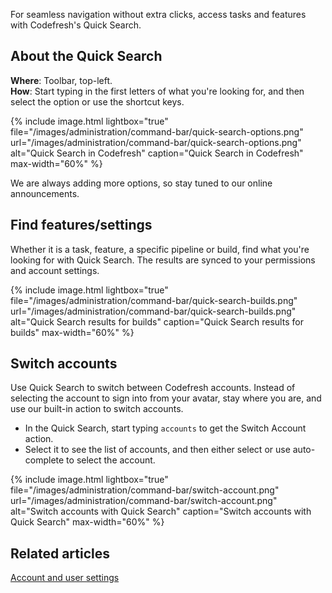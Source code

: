 



For seamless navigation without extra clicks, access tasks and features with Codefresh's Quick Search. 

## About the Quick Search

**Where**: Toolbar, top-left.  
**How**: Start typing in the first letters of what you're looking for, and then select the option or use the shortcut keys.

 {% include 
image.html 
lightbox="true" 
file="/images/administration/command-bar/quick-search-options.png" 
url="/images/administration/command-bar/quick-search-options.png" 
alt="Quick Search in Codefresh" 
caption="Quick Search in Codefresh" 
max-width="60%" 
%}


We are always adding more options, so stay tuned to our online announcements.

## Find features/settings
Whether it is a task, feature, a specific pipeline or build, find what you're looking for with Quick Search.
The results are synced to your permissions and account settings. 

 {% include 
image.html 
lightbox="true" 
file="/images/administration/command-bar/quick-search-builds.png" 
url="/images/administration/command-bar/quick-search-builds.png" 
alt="Quick Search results for builds" 
caption="Quick Search results for builds" 
max-width="60%" 
%}




## Switch accounts
Use Quick Search to switch between Codefresh accounts. 
Instead of selecting the account to sign into from your avatar, stay where you are, and use our built-in action to switch accounts.

* In the Quick Search, start typing `accounts` to get the Switch Account action.
* Select it to see the list of accounts, and then either select or use auto-complete to select the account.

 {% include 
image.html 
lightbox="true" 
file="/images/administration/command-bar/switch-account.png" 
url="/images/administration/command-bar/switch-account.png" 
alt="Switch accounts with Quick Search" 
caption="Switch accounts with Quick Search" 
max-width="60%" 
%}

## Related articles
[Account and user settings]({{site.baseurl}}/docs/administration/account-user-management)